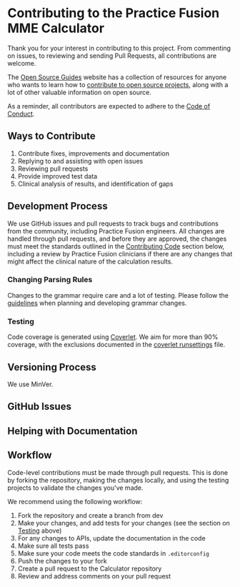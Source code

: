 # Contributing to the Practice Fusion MME Calculator

Thank you for your interest in contributing to this project. From commenting on issues, to reviewing and sending Pull
Requests, all contributions are welcome.

The [Open Source Guides](https://opensource.guide/) website has a collection of resources for anyone who wants to learn
how to [contribute to open source projects](https://opensource.guide/how-to-contribute/), along with a lot of other
valuable information on open source.

As a reminder, all contributors are expected to adhere to
the [Code of Conduct](https://github.com/practicefusion/mmecalculator/blob/master/CODE-OF-CONDUCT.md).

## Ways to Contribute

1. Contribute fixes, improvements and documentation
2. Replying to and assisting with open issues
3. Reviewing pull requests
4. Provide improved test data
5. Clinical analysis of results, and identification of gaps

## Development Process

We use GitHub issues and pull requests to track bugs and contributions from the community, including Practice Fusion
engineers. All changes are handled through pull requests, and before they are approved, the changes must meet the
standards outlined in the [Contributing Code](#contributing-code) section below, including a review by Practice Fusion
clinicians if there are any changes that might affect the clinical nature of the calculation results.

### Changing Parsing Rules

Changes to the grammar require care and a lot of testing. Please follow the [guidelines](./src/Grammar/) when planning
and developing grammar changes.

### Testing

Code coverage is generated using [Coverlet](https://github.com/coverlet-coverage/coverlet). We aim for more than 90%
coverage, with the exclusions documented in the [coverlet runsettings](./src/coverlet.runsettings) file.

## Versioning Process

We use MinVer.

## GitHub Issues

## Helping with Documentation

## Workflow

Code-level contributions must be made through pull requests. This is done by forking the repository, making the changes
locally, and using the testing projects to validate the changes you've made.

We recommend using the following workflow:

1. Fork the repository and create a branch from dev
2. Make your changes, and add tests for your changes (see the section on [Testing](#testing) above)
3. For any changes to APIs, update the documentation in the code
4. Make sure all tests pass
5. Make sure your code meets the code standards in `.editorconfig`
6. Push the changes to your fork
7. Create a pull request to the Calculator repository
8. Review and address comments on your pull request
